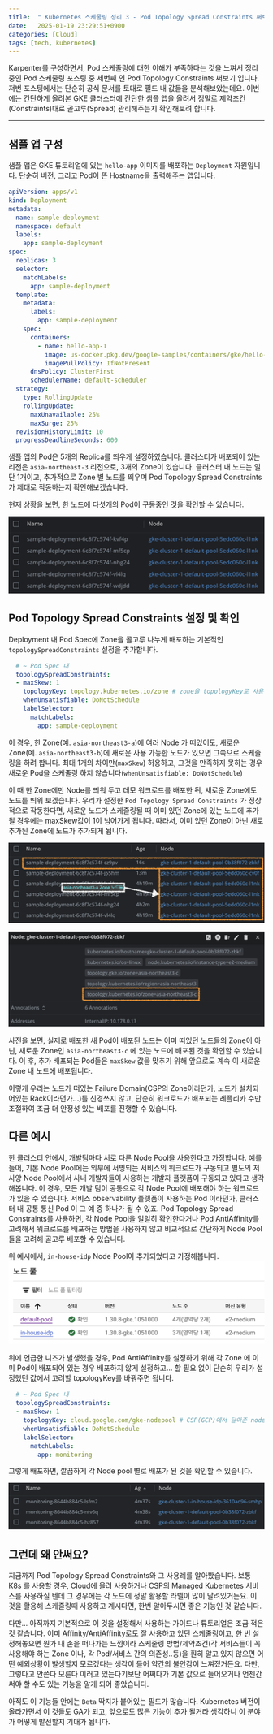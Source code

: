 ```yaml
---
title:  " Kubernetes 스케줄링 정리 3 - Pod Topology Spread Constraints 써보기"
date:   2025-01-19 23:29:51+0900
categories: [Cloud]
tags: [tech, kubernetes]
---
```

Karpenter를 구성하면서, Pod 스케줄링에 대한 이해가 부족하다는 것을 느껴서 정리중인 Pod 스케줄링 포스팅 중 세번째 인 Pod Topology Constraints 써보기 입니다. 저번 포스팅에서는 단순히 공식 문서를 토대로 필드 내 값들을 분석해보았는데요. 이번에는 간단하게 올려본 GKE 클러스터에 간단한 샘플 앱을 올려서 정말로 제약조건(Constraints)대로 골고루(Spread) 관리해주는지 확인해보려 합니다.

---

## 샘플 앱 구성

샘플 앱은 GKE 튜토리얼에 있는 `hello-app` 이미지를 배포하는 `Deployment` 자원입니다. 단순히 버전, 그리고 Pod이 뜬 Hostname을 출력해주는 앱입니다.

```yaml
apiVersion: apps/v1
kind: Deployment
metadata:
  name: sample-deployment
  namespace: default
  labels:
    app: sample-deployment
spec:
  replicas: 3
  selector:
    matchLabels:
      app: sample-deployment
  template:
    metadata:
      labels:
        app: sample-deployment
    spec:
      containers:
        - name: hello-app-1
          image: us-docker.pkg.dev/google-samples/containers/gke/hello-app:1.0
          imagePullPolicy: IfNotPresent
      dnsPolicy: ClusterFirst
      schedulerName: default-scheduler
  strategy:
    type: RollingUpdate
    rollingUpdate:
      maxUnavailable: 25%
      maxSurge: 25%
  revisionHistoryLimit: 10
  progressDeadlineSeconds: 600
```

샘플 앱의 Pod은 5개의 Replica를 띄우게 설정하였습니다. 클러스터가 배포되어 있는 리전은 `asia-northeast-3` 리전으로, 3개의 Zone이 있습니다. 클러스터 내 노드는 일단 1개이고, 추가적으로 Zone 별 노드를 띄우며 Pod Topology Spread Constraints가 제대로 작동하는지 확인해보겠습니다.

현재 상황을 보면, 한 노드에 다섯개의 Pod이 구동중인 것을 확인할 수 있습니다.

![Pod 배포 처음](/assets/img/3FDA29AF-60D9-484B-AF36-90992686BEF9.png)

## Pod Topology Spread Constraints 설정 및 확인

Deployment 내 Pod Spec에 Zone을 골고루 나누게 배포하는 기본적인 `topologySpreadConstraints` 설정을 추가합니다. 

```yaml
  # ~ Pod Spec 내
  topologySpreadConstraints:
  - maxSkew: 1
    topologyKey: topology.kubernetes.io/zone # zone을 topologyKey로 사용해 나누어 배포
    whenUnsatisfiable: DoNotSchedule
    labelSelector:
      matchLabels:
        app: sample-deployment
```

이 경우, 한 Zone(예. `asia-northeast3-a`)에 여러 Node 가 떠있어도, 새로운 Zone(예. `asia-northeast3-b`)에 새로운 사용 가능한 노드가 있으면 그쪽으로 스케줄링을 하려 합니다. 최대 1개의 차이만(`maxSkew`) 허용하고, 그것을 만족하지 못하는 경우 새로운 Pod을 스케줄링 하지 않습니다(`whenUnsatisfiable: DoNotSchedule`) 

이 때 한 Zone에만 Node를 띄워 두고 데모 워크로드를 배포한 뒤, 새로운 Zone에도 노드를 띄워 보겠습니다. 우리가 설정한 `Pod Topology Spread Constraints` 가 정상적으로 작동한다면, 새로운 노드가 스케줄링될 때 이미 있던 Zone에 있는 노드에 추가될 경우에는 maxSkew값이 1이 넘어가게 됩니다. 따라서, 이미 있던 Zone이 아닌 새로 추가된 Zone에 노드가 추가되게 됩니다.

![새 노드 생성 후 추가 배포 시](/assets/img/629DA445-808A-4889-B1BB-99B3AFAD8410.png)

![새 노드 생성 후 배포된 노드 정보](/assets/img/417DC3E6-1BEF-4CC8-BE39-124D40D40B71.png)

사진을 보면, 실제로 배포한 새 Pod이 배포된 노드는 이미 떠있던 노드들의 Zone이 아닌, 새로운 Zone인 `asia-northeast3-c` 에 있는 노드에 배포된 것을 확인할 수 있습니다. 이 후, 추가 배포되는 Pod들은 `maxSkew` 값을 맞추기 위해 앞으로도 계속 이 새로운 Zone 내 노드에 배포됩니다.

이렇게 우리는 노드가 떠있는 Failure Domain(CSP의 Zone이라던가, 노드가 설치되어있는 Rack이라던가...)를 신경쓰지 않고, 단순히 워크로드가 배포되는 레플리카 수만 조절하여 조금 더 안정성 있는 배포를 진행할 수 있습니다. 

## 다른 예시

한 클러스터 안에서, 개발팀마다 서로 다른 Node Pool을 사용한다고 가정합니다. 예를 들어, 기본 Node Pool에는 외부에 서빙되는 서비스의 워크로드가 구동되고 별도의 저사양 Node Pool에서 사내 개발자들이 사용하는 개발자 플랫폼이 구동되고 있다고 생각해봅니다. 이 경우, 모든 개발 팀이 공통으로 각 Node Pool에 배포해야 하는 워크로드가 있을 수 있습니다. 서비스 observability 플랫폼이 사용하는 Pod 이라던가, 클러스터 내 공통 통신 Pod 이 그 예 중 하나가 될 수 있죠. Pod Topology Spread Constraints를 사용하면, 각 Node Pool을 일일히 확인한다거나 Pod AntiAffinity를 고려해서 워크로드를 배포하는 방법을 사용하지 않고 비교적으로 간단하게 Node Pool들을 고려해 골고루 배포할 수 있습니다.

위 예시에서, `in-house-idp` Node Pool이 추가되었다고 가정해봅니다. ![새 NodePool 추가](/assets/img/6A185134-1230-4F63-A9E9-7E08989AB59C.png)

위에 언급한 니즈가 발생했을 경우, Pod AntiAffinity를 설정하기 위해 각 Zone 에 이미 Pod이 배포되어 있는 경우 배포하지 않게 설정하고... 할 필요 없이 단순히 우리가 설정했던 값에서 고려할 topologyKey를 바꿔주면 됩니다.

```yaml
  # ~ Pod Spec 내
  topologySpreadConstraints:
  - maxSkew: 1
    topologyKey: cloud.google.com/gke-nodepool # CSP(GCP)에서 달아준 nodePool을 topologyKey로 사용해 나누어 배포
    whenUnsatisfiable: DoNotSchedule
    labelSelector:
      matchLabels:
        app: monitoring
```

그렇게 배포하면, 깔끔하게 각 Node pool 별로 배포가 된 것을 확인할 수 있습니다.

![node pool 별로 배포 된 워크로드 확인](/assets/img/C1E735E8-4DF9-4868-B9DB-6BE7813467E7.png)

## 그런데 왜 안써요?

지금까지 Pod Topology Spread Constraints와 그 사용례를 알아봤습니다. 보통 K8s 를 사용할 경우, Cloud에 올려 사용하거나 CSP의 Managed Kubernetes 서비스를 사용하실 텐데 그 경우에는 각 노드에 정말 활용할 라벨이 많이 달려있거든요. 이 것을 활용해 스케줄링때 사용하고 계시다면, 한번 알아두시면 좋은 기능인 것 같습니다.

다만... 아직까지 기본적으로 이 것을 설정해서 사용하는 가이드나 튜토리얼은 조금 적은 것 같습니다. 이미 Affinity/AntiAffinity로도 잘 사용하고 있던 스케줄링이고, 한 번 설정해놓으면 뭔가 내 손을 떠나가는 느낌이라 스케줄링 방법/제약조건(각 서비스들이 꼭 사용해야 하는 Zone 이나, 각 Pod/서비스 간의 의존성..등)을 훤히 알고 있지 않으면 어떤 예외상황이 발생할지 모르겠다는 생각이 들어 약간의 불안감이 느껴졌거든요. 다만, 그렇다고 안쓴다 모른다 이러고 있는다기보단 어쩌다가 기본 값으로 들어오거나 언젠간 써야 할 수도 있는 기능을 알게 되어 좋았습니다.

아직도 이 기능들 안에는 `Beta` 딱지가 붙어있는 필드가 많습니다. Kubernetes 버전이 올라가면서 이 것들도 GA가 되고, 앞으로도 많은 기능이 추가 될거라 생각하니 이 분야가 어떻게 발전할지 기대가 됩니다.